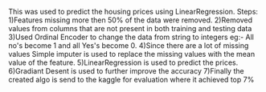 This was used to predict the housing prices using LinearRegression.
Steps:
1)Features missing more then 50% of the data were removed.
2)Removed values from columns that are not present in both training and testing data
3)Used Ordinal Encoder to change the data from string to integers eg:- All no's become 1 and all Yes's become 0.
4)Since there are a lot of missing values Simple imputer is used to replace the missing values with the mean value of the feature.
5)LinearRegression is used to predict the prices.
6)Gradiant Desent is used to further improve the accuracy
7)Finally the created algo is send to the kaggle for evaluation where it achieved top 7% 
